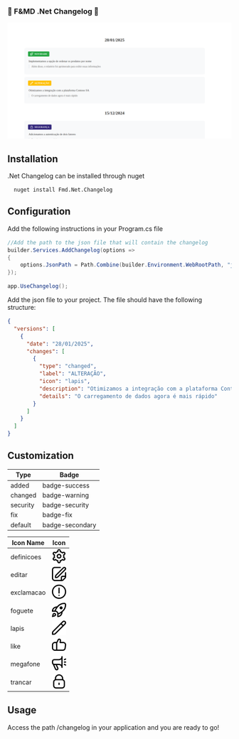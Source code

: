 ### :tada: F&MD .Net Changelog :tada:

<img src="./docs/images/image.png">

## Installation

.Net Changelog can be installed through nuget

```shell
  nuget install Fmd.Net.Changelog
```

## Configuration

Add the following instructions in your Program.cs file

```csharp
//Add the path to the json file that will contain the changelog
builder.Services.AddChangelog(options =>
{
    options.JsonPath = Path.Combine(builder.Environment.WebRootPath, "json", "changelog.json");
});
```

```csharp
app.UseChangelog();
```

Add the json file to your project. The file should have the following structure:

```json
{
  "versions": [
    {
      "date": "28/01/2025",
      "changes": [
        {
          "type": "changed",
          "label": "ALTERAÇÃO",
          "icon": "lapis",
          "description": "Otimizamos a integração com a plataforma Contoso SA",
          "details": "O carregamento de dados agora é mais rápido"
        }
      ]
    }
  ]
}
```

## Customization

| Type     | Badge           |
|----------|-----------------|
| added    | badge-success   |
| changed  | badge-warning   |
| security | badge-security  |
| fix      | badge-fix       |
| default  | badge-secondary |

| Icon Name  | Icon                                               |
|------------|----------------------------------------------------|
| definicoes | <img src="./docs/icons/definicoes.svg" width="32"> |
| editar     | <img src="./docs/icons/editar.svg" width="32">     |
| exclamacao | <img src="./docs/icons/exclamacao.svg" width="32"> |
| foguete    | <img src="./docs/icons/foguete.svg" width="32">    |
| lapis      | <img src="./docs/icons/lapis.svg" width="32">      |
| like       | <img src="./docs/icons/like.svg" width="32">       |
| megafone   | <img src="./docs/icons/megafone.svg" width="32">   |
| trancar    | <img src="./docs/icons/trancar.svg" width="32">    |

## Usage

Access the path /changelog in your application and you are ready to go!




